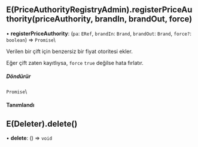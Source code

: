 ## E(PriceAuthorityRegistryAdmin).registerPriceAuthority(priceAuthority, brandIn, brandOut, force)

• **registerPriceAuthority**: (`pa`: `ERef`\, `brandIn`: `Brand`\, `brandOut`: `Brand`\, `force?`: `boolean`) => `Promise`\

Verilen bir çift için benzersiz bir fiyat otoritesi ekler.

Eğer çift zaten kayıtlıysa, `force` `true` değilse hata fırlatır.

##### Döndürür

`Promise`\

#### Tanımlandı



## E(Deleter).delete()

• **delete**: () => `void`